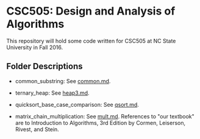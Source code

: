 # CSC505: Design and Analysis of Algorithms

This repository will hold some code written for CSC505 at NC State University in Fall 2016.

## Folder Descriptions

* common_substring: See [common.md](https://github.com/dixoncrews/ncsu-fall16-csc505/blob/master/common_substring/common.md).

* ternary_heap: See [heap3.md](https://github.com/dixoncrews/ncsu-fall16-csc505/blob/master/ternary_heap/heap3.md).

* quicksort_base_case_comparison: See [qsort.md](https://github.com/dixoncrews/ncsu-fall16-csc505/blob/master/quicksort_base_case_comparison/qsort.md).

* matrix_chain_multiplication: See [mult.md](https://github.com/dixoncrews/ncsu-fall16-csc505/blob/master/matrix_chain_multiplication/mult.md). References to "our textbook" are to Introduction to Algorithms, 3rd Edition by Cormen, Leiserson, Rivest, and Stein.